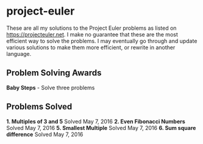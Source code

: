 # project-euler

These are all my solutions to the Project Euler problems as listed on https://projecteuler.net.
I make no guarantee that these are the most efficient way to solve the problems. I may eventually
go through and update various solutions to make them more efficient, or rewrite in another language.

## Problem Solving Awards
**Baby Steps** - Solve three problems

## Problems Solved
**1. Multiples of 3 and 5** Solved May 7, 2016
**2. Even Fibonacci Numbers** Solved May 7, 2016
**5. Smallest Multiple** Solved May 7, 2016
**6. Sum square difference** Solved May 7, 2016